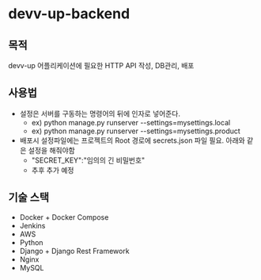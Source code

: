 # devv-up-backend

## 목적
devv-up 어플리케이션에 필요한 HTTP API 작성, DB관리, 배포

## 사용법
- 설정은 서버를 구동하는 명령어의 뒤에 인자로 넣어준다.
	- ex) python manage.py runserver --settings=mysettings.local
	- ex) python manage.py runserver --settings=mysettings.product
- 배포시 설정파일에는 프로젝트의 Root 경로에 secrets.json 파일 필요. 아래와 같은 설정을 해줘야함
	- "SECRET_KEY":"임의의 긴 비밀번호"
	- 추후 추가 예정

## 기술 스택
- Docker + Docker Compose
- Jenkins
- AWS
- Python
- Django + Django Rest Framework
- Nginx
- MySQL

